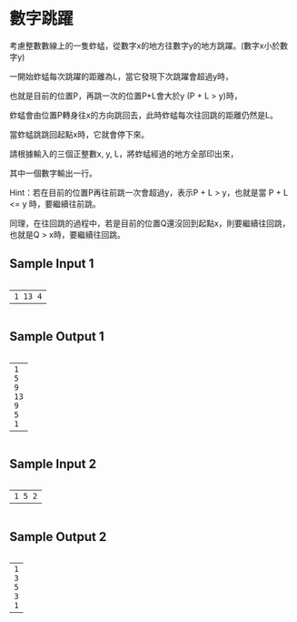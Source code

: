 # 數字跳躍
<div data-step="14" data-intro="<p>描述中 <i class='fa fa-clipboard'></i> 按鈕可協助你複製到剪貼簿，並貼到本機實驗。</p> <p>若題目有特殊的字元格式，那在範例輸入/輸出測資不適用複製貼上，請務必小心</p>">
<p>考慮整數數線上的一隻蚱蜢，從數字x的地方往數字y的地方跳躍。(數字x小於數字y)</p>
<p>一開始蚱蜢每次跳躍的距離為L，當它發現下次跳躍會超過y時，</p>
<p>也就是目前的位置P，再跳一次的位置P+L會大於y (P + L &gt; y)時，</p>
<p>蚱蜢會由位置P轉身往x的方向跳回去，此時蚱蜢每次往回跳的距離仍然是L。</p>
<p>當蚱蜢跳跳回起點x時，它就會停下來。</p>
<p>請根據輸入的三個正整數x, y, L，將蚱蜢經過的地方全部印出來，</p>
<p>其中一個數字輸出一行。</p>
<p>Hint：若在目前的位置P再往前跳一次會超過y，表示P + L &gt; y，也就是當 P + L &lt;= y 時，要繼續往前跳。</p>
<p>同理，在往回跳的過程中，若是目前的位置Q還沒回到起點x，則要繼續往回跳，也就是Q &gt; x時，要繼續往回跳。</p>
<h2 class="content-subhead">Sample Input 1</h2><pre><code><span class="fw-code-copy-button pure-button"><i class="fa fa-clipboard"></i></span><div id="highlighter_262198" class="syntaxhighlighter nogutter  "><table border="0" cellpadding="0" cellspacing="0"><tbody><tr><td class="code"><div class="container"><div class="line number1 index0 alt2"><code class="plain">1 13 4</code></div></div></td></tr></tbody></table></div></code></pre><h2 class="content-subhead">Sample Output 1</h2><pre><code><span class="fw-code-copy-button pure-button"><i class="fa fa-clipboard"></i></span><div id="highlighter_364323" class="syntaxhighlighter nogutter  "><table border="0" cellpadding="0" cellspacing="0"><tbody><tr><td class="code"><div class="container"><div class="line number1 index0 alt2"><code class="plain">1</code></div><div class="line number2 index1 alt1"><code class="plain">5</code></div><div class="line number3 index2 alt2"><code class="plain">9</code></div><div class="line number4 index3 alt1"><code class="plain">13</code></div><div class="line number5 index4 alt2"><code class="plain">9</code></div><div class="line number6 index5 alt1"><code class="plain">5</code></div><div class="line number7 index6 alt2"><code class="plain">1</code></div></div></td></tr></tbody></table></div></code></pre><h2 class="content-subhead">Sample Input 2</h2><pre><code><span class="fw-code-copy-button pure-button"><i class="fa fa-clipboard"></i></span><div id="highlighter_740966" class="syntaxhighlighter nogutter  "><table border="0" cellpadding="0" cellspacing="0"><tbody><tr><td class="code"><div class="container"><div class="line number1 index0 alt2"><code class="plain">1 5 2</code></div></div></td></tr></tbody></table></div></code></pre><h2 class="content-subhead">Sample Output 2</h2><pre><code><span class="fw-code-copy-button pure-button"><i class="fa fa-clipboard"></i></span><div id="highlighter_456466" class="syntaxhighlighter nogutter  "><table border="0" cellpadding="0" cellspacing="0"><tbody><tr><td class="code"><div class="container"><div class="line number1 index0 alt2"><code class="plain">1</code></div><div class="line number2 index1 alt1"><code class="plain">3</code></div><div class="line number3 index2 alt2"><code class="plain">5</code></div><div class="line number4 index3 alt1"><code class="plain">3</code></div><div class="line number5 index4 alt2"><code class="plain">1</code></div></div></td></tr></tbody></table></div></code></pre></div>
